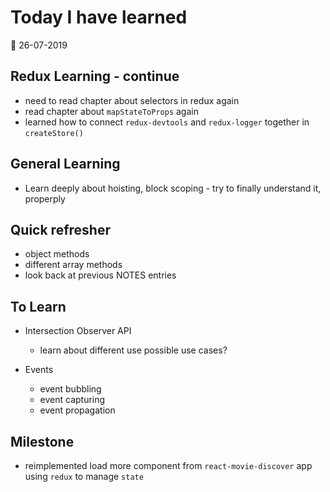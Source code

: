 # Today I have learned

:calendar: 26-07-2019

## Redux Learning - continue

- need to read chapter about selectors in redux again
- read chapter about ```mapStateToProps``` again
- learned how to connect ```redux-devtools``` and ```redux-logger``` together in ```createStore()```

## General Learning

- Learn deeply about hoisting, block scoping - try to finally understand it, properply

## Quick refresher
- object methods
- different array methods
- look back at previous NOTES entries

## To Learn
- Intersection Observer API
  - learn about different use possible use cases?

- Events
  - event bubbling
  - event capturing
  - event propagation

## Milestone
- reimplemented load more component from ```react-movie-discover``` app using ```redux``` to manage ```state```